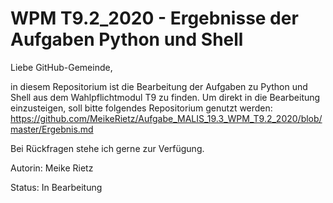 # WPM T9.2_2020 - Ergebnisse der Aufgaben Python und Shell

Liebe GitHub-Gemeinde,

in diesem Repositorium ist die Bearbeitung der Aufgaben zu Python und Shell aus dem Wahlpflichtmodul T9 zu finden. 
Um direkt in die Bearbeitung einzusteigen, soll bitte folgendes Repositorium genutzt werden: https://github.com/MeikeRietz/Aufgabe_MALIS_19.3_WPM_T9.2_2020/blob/master/Ergebnis.md     

Bei Rückfragen stehe ich gerne zur Verfügung.      

Autorin: Meike Rietz     

Status: In Bearbeitung
